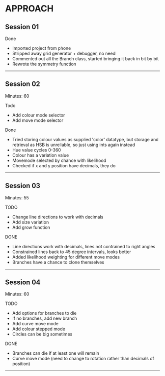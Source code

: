 # APPROACH


## Session 01

Done
- Imported project from phone 
- Stripped away grid generator + debugger, no need
- Commented out all the Branch class, started bringing it back in bit by bit
- Rewrote the symmetry function

---

## Session 02

Minutes: 60 

Todo
- Add colour mode selector
- Add move mode selector

Done
- Tried storing colour values as supplied 'color' datatype, but storage and retrieval as HSB is unreliable, so just using ints again instead
- Hue value cycles 0-360
- Colour has a variation value 
- Movemode selected by chance with likelihood
- Checked if x and y position have decimals, they do

---

## Session 03

Minutes: 55

TODO
- Change line directions to work with decimals
- Add size variation
- Add grow function

DONE
- Line directions work with decimals, lines not contrained to right angles
- Constrained lines back to 45 degree intervals, looks better
- Added likelihood weighting for different move modes
- Branches have a chance to clone themselves

---

## Session 04

Minutes: 60

TODO
- Add options for branches to die
- If no branches, add new branch
- Add curve move mode
- Add colour stepped mode
- Circles can be big sometimes

DONE
- Branches can die if at least one will remain
- Curve move mode (need to change to rotation rather than decimals of position)

---
